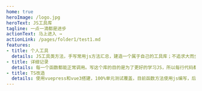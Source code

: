 ```yaml
---
home: true
heroImage: /logo.jpg
heroText: JS工具库
tagline: 一点一滴都是进步
actionText: 马上进入 →
actionLink: /pages/folder1/test1.md
features:
- title: 个人工具
  details: JS工具类方法，手写常用js方法汇总，建造一个属于自己的工具库；不追求大而全，目标是小而实用
- title: 详细记录
  details: 每一个函数都能正常调用。写这个库的目的是为了更好的学习JS，所以每行代码都有注释，并且有详细解释，好记性不如烂笔头。
- title: TS改造
  details: 使用vuepress和vue3搭建，100%单元测试覆盖，目前函数方法使用js编写，后期将会使用TS改造
---
```

